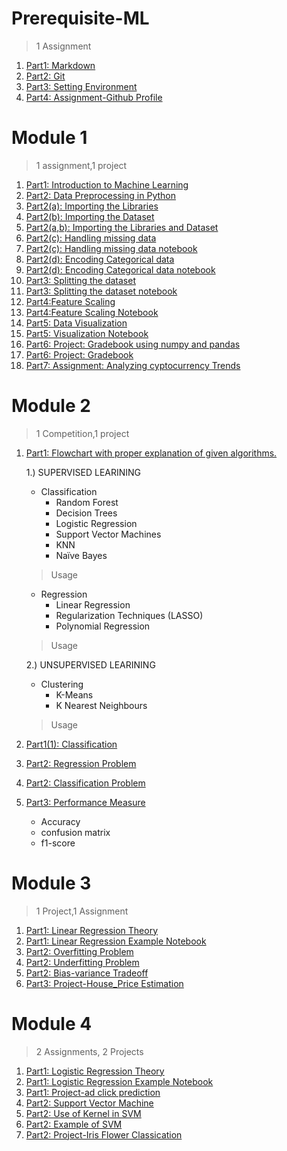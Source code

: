 # Prerequisite-ML

> 1 Assignment

1. [Part1: Markdown](Part1-markdown.md)
2. [Part2: Git](Part2-git.md)
3. [Part3: Setting Environment](Part3-env.md)
4. [Part4: Assignment-Github Profile](Part4-ass.md)

# Module 1

> 1 assignment,1 project 

1. [Part1: Introduction to Machine Learning ](Part1-ML.md)
2. [Part2: Data Preprocessing in Python](Part2-preprocess.md)
3. [Part2(a): Importing the Libraries](Part2(a)-imp_lib.md)
4. [Part2(b): Importing the Dataset](Part2(b)-imp_data.md)
5. [Part2(a,b): Importing the Libraries and Dataset](Part2(a,b)-imp_lib&data.md)
7. [Part2(c): Handling missing data](Part2(c)-Missing.md)
8. [Part2(c): Handling missing data notebook](Part2(c)-Missing.ipynb)
9. [Part2(d): Encoding Categorical data](Part2(d)-Encoding.md)
10. [Part2(d): Encoding Categorical data notebook](Part2(d)-Encoding.ipynb)
11. [Part3: Splitting the dataset](Part3-split.md)
12. [Part3: Splitting the dataset notebook](Part3-split.ipynb)
13. [Part4:Feature Scaling](part4-feature.md)
14. [Part4:Feature Scaling Notebook](part4-feature.ipynb)
15. [Part5: Data Visualization ](Part5-visualisation_theory.md)
16. [Part5: Visualization Notebook](Part5-visualization.ipynb)
17. [Part6: Project: Gradebook using numpy and pandas](Part6-gradebook.md)
18. [Part6: Project: Gradebook](Part6-gradebook.ipynb)
17. [Part7: Assignment: Analyzing cyptocurrency Trends](Part7-crpto.ipynb)

# Module 2

> 1 Competition,1 project
1. [Part1: Flowchart with proper explanation of given algorithms.](Part1-flowchart.md)  

   1.) SUPERVISED LEARINING
     * Classification
       * Random Forest
       * Decision Trees
       * Logistic Regression
       * Support Vector Machines
       * KNN
       * Naïve Bayes
     > Usage
     * Regression
       * Linear Regression
       * Regularization Techniques (LASSO)
       * Polynomial Regression
     > Usage  
     
   2.) UNSUPERVISED LEARINING
     * Clustering
        * K-Means
        * K Nearest Neighbours
     > Usage
    
2. [Part1(1): Classification](Part2-unsupervised_learning.md)
3. [Part2: Regression Problem](Part2-regression.md)
4. [Part2: Classification Problem](Part2-pclassification.md)
5. [Part3: Performance Measure](Part3-Performance_measure.md)
   * Accuracy
   * confusion matrix
   * f1-score
 
 # Module 3

> 1 Project,1 Assignment 

1. [Part1: Linear Regression Theory](Part1-LReg_theory.md)
2. [Part1: Linear Regression Example Notebook](Part1-LReg.ipynb)
3. [Part2: Overfitting Problem ](Part2-overfitting.md)
4. [Part2: Underfitting Problem](Part2-underfitting.md)
5. [Part2: Bias-variance Tradeoff](Part2-Tradeoff.md)
6. [Part3: Project-House_Price Estimation](Part3-HPE.ipynb)

# Module 4

> 2 Assignments, 2 Projects 

1. [Part1: Logistic Regression Theory](Part1-LR_theory.md)
2. [Part1: Logistic Regression Example Notebook](Part1-LR.ipynb)
3. [Part1: Project-ad click prediction](Part1-ACP.ipynb)
4. [Part2: Support Vector Machine](Part2-SVM.md)
5. [Part2: Use of Kernel in SVM](Part2-Kernel.md)
6. [Part2: Example of SVM](Part2-SVM.ipynb)
7. [Part2: Project-Iris Flower Classication](Part1-IFC.ipynb)

